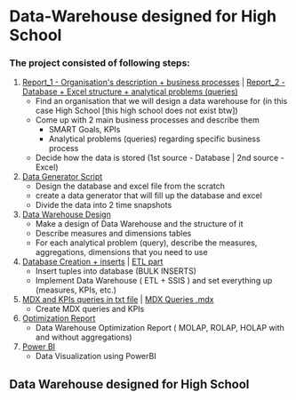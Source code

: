 # Data-Warehouse designed for High School

### The project consisted of following steps:
1. [Report_1 - Organisation's description + business processes](https://github.com/JanGniedziejko/Data-Warehouse/blob/main/ProcessesSpecifiation.pdf) | [Report_2 - Database + Excel structure + analytical problems (queries)](https://github.com/JanGniedziejko/Data-Warehouse/blob/main/RequirementsProsessSpecification-2.pdf)
   - Find an organisation that we will design a data warehouse for (in this case High School [this high school does not exist btw])
   - Come up with 2 main business processes and describe them
        - SMART Goals, KPIs
        - Analytical problems (queries) regarding specific business process
   - Decide how the data is stored (1st source - Database | 2nd source - Excel)
2. [Data Generator Script](https://github.com/JanGniedziejko/Data-Warehouse/blob/main/Data_Generator.py)
   - Design the database and excel file from the scratch
   - create a data generator that will fill up the database and excel
   - Divide the data into 2 time snapshots
3. [Data Warehouse Design](https://github.com/JanGniedziejko/Data-Warehouse/blob/main/Data%20Warehouse%20Design.pdf)
   - Make a design of Data Warehouse and the structure of it
   - Describe measures and dimensions tables
   - For each analytical problem (query), describe the measures, aggregations, dimensions that you need to use
4. [Database Creation + inserts](https://github.com/JanGniedziejko/Data-Warehouse/tree/main/Database) | [ETL part](https://github.com/JanGniedziejko/Data-Warehouse/tree/main/Data_Warehouse)
   - Insert tuples into database (BULK INSERTS)   
   - Implement Data Warehouse ( ETL + SSIS ) and set everything up (measures, KPIs, etc.)
5. [MDX and KPIs queries in txt file](https://github.com/JanGniedziejko/Data-Warehouse/blob/main/MDX_KPI_Queries) | [MDX Queries .mdx](https://github.com/JanGniedziejko/Data-Warehouse/blob/main/MDXQueriesDW.mdx)
   - Create MDX queries and KPIs
6. [Optimization Report](https://github.com/JanGniedziejko/Data-Warehouse/blob/main/Data%20Warehouse%20Optimization%20Report.pdf)
   - Data Warehouse Optimization Report ( MOLAP, ROLAP, HOLAP with and without aggregations)
8. [Power BI]()
   - Data Visualization using PowerBI

## Data Warehouse designed for High School


